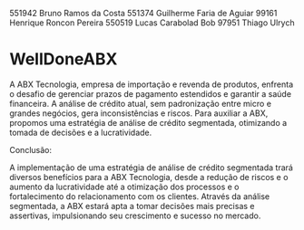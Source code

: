 551942 Bruno Ramos da Costa
551374 Guilherme Faria de Aguiar
99161 Henrique Roncon Pereira
550519 Lucas Carabolad Bob
97951 Thiago Ulrych



# WellDoneABX

A ABX Tecnologia, empresa de importação e revenda de produtos, enfrenta o desafio de gerenciar prazos de pagamento estendidos e garantir a saúde financeira. A análise de crédito atual, sem padronização entre micro e grandes negócios, gera inconsistências e riscos. Para auxiliar a ABX, propomos uma estratégia de análise de crédito segmentada, otimizando a tomada de decisões e a lucratividade.































Conclusão:

A implementação de uma estratégia de análise de crédito segmentada trará diversos benefícios para a ABX Tecnologia, desde a redução de riscos e o aumento da lucratividade até a otimização dos processos e o fortalecimento do relacionamento com os clientes. Através da análise segmentada, a ABX estará apta a tomar decisões mais precisas e assertivas, impulsionando seu crescimento e sucesso no mercado.

